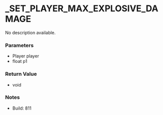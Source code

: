 # _SET_PLAYER_MAX_EXPLOSIVE_DAMAGE

No description available.

### Parameters
* Player player
* float p1

### Return Value
* void

### Notes
* Build: 811

